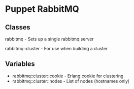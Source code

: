 Puppet RabbitMQ
===============

Classes
-------

rabbitmq - Sets up a single rabbitmq server

rabbitmq::cluster - For use when building a cluster



Variables
---------

 * rabbitmq::cluster::cookie - Erlang cookie for clustering
 * rabbitmq::cluster::nodes  - List of nodes (hostnames only)

